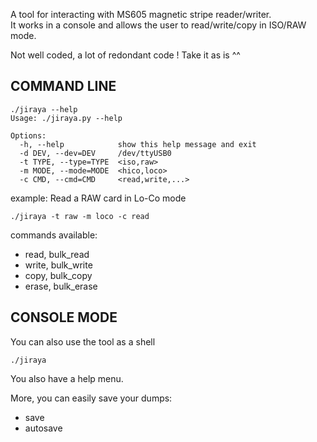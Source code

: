 A tool for interacting with MS605 magnetic stripe reader/writer.  
It works in a console and allows the user to read/write/copy in ISO/RAW mode.

Not well coded, a lot of redondant code ! Take it as is ^^

## COMMAND LINE
```
./jiraya --help
Usage: ./jiraya.py --help

Options:
  -h, --help            show this help message and exit
  -d DEV, --dev=DEV     /dev/ttyUSB0
  -t TYPE, --type=TYPE  <iso,raw>
  -m MODE, --mode=MODE  <hico,loco>
  -c CMD, --cmd=CMD     <read,write,...>
```

example:
Read a RAW card in Lo-Co mode
```
./jiraya -t raw -m loco -c read
```

commands available:
* read, bulk_read
* write, bulk_write
* copy, bulk_copy
* erase, bulk_erase

## CONSOLE MODE
You can also use the tool as a shell
```
./jiraya
```

You also have a help menu.

More, you can easily save your dumps:
* save
* autosave
